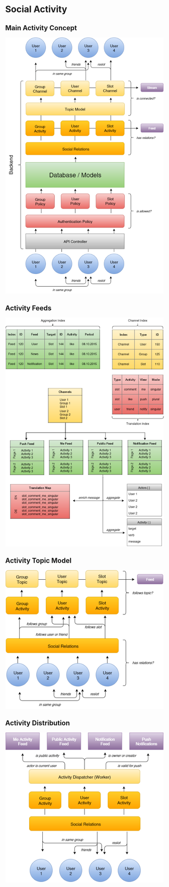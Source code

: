 # Social Activity
## Main Activity Concept
![Data Flow Chart Concept](doc/backend_concept.png)

## Activity Feeds
![Data Flow Chart Concept](doc/activity_feed_concept.png)

## Activity Topic Model
![Data Flow Chart Concept](doc/topic_model.png)

## Activity Distribution
![Data Flow Chart Concept](doc/activity_distribution.png)
